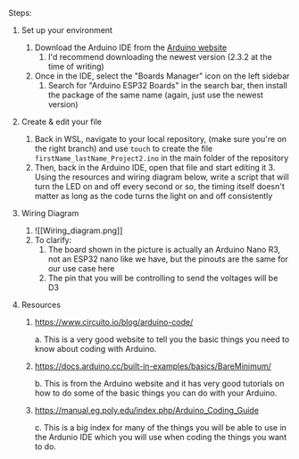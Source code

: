 Steps:
1. Set up your environment
	1. Download the Arduino IDE from the [Arduino website](https://www.arduino.cc/en/software)
		1. I'd recommend downloading the newest version (2.3.2 at the time of writing)
	2. Once in the IDE, select the "Boards Manager" icon on the left sidebar
		1. Search for "Arduino ESP32 Boards" in the search bar, then install the package of the same name (again, just use the newest version)
2. Create & edit your file
	1. Back in WSL, navigate to your local repository, (make sure you're on the right branch) and use `touch` to create the file `firstName_lastName_Project2.ino` in the main folder of the repository
	2. Then, back in the Arduino IDE, open that file and start editing it
		3. Using the resources and wiring diagram below, write a script that will turn the LED on and off every second or so, the timing itself doesn't matter as long as the code turns the light on and off consistently
3. Wiring Diagram
	1. ![[Wiring_diagram.png]]
	2. To clarify:
		1. The board shown in the picture is actually an Arduino Nano R3, not an ESP32 nano like we have, but the pinouts are the same for our use case here
		2. The pin that you will be controlling to send the voltages will be D3
4. Resources
   
   1. https://www.circuito.io/blog/arduino-code/
      
      a. This is a very good website to tell you the basic things you need to know about coding with Arduino.

   2. https://docs.arduino.cc/built-in-examples/basics/BareMinimum/

      b. This is from the Arduino website and it has very good tutorials on how to do some of the basic things you can do with your Arduino.

   3. https://manual.eg.poly.edu/index.php/Arduino_Coding_Guide

      c. This is a big index for many of the things you will be able to use in the Ardunio IDE which you will use when coding the things you want to do. 
  
   

 
